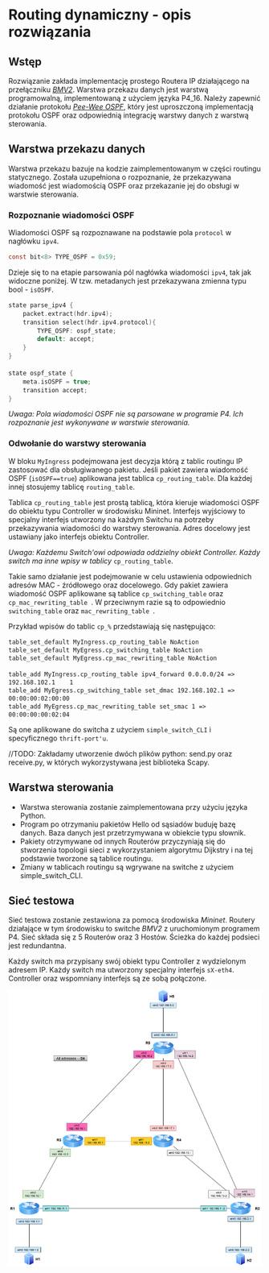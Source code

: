 # Routing dynamiczny - opis rozwiązania

## Wstęp

Rozwiązanie zakłada implementację prostego Routera IP działającego na przełączniku [*BMV2*](https://github.com/p4lang/behavioral-model). Warstwa przekazu danych jest warstwą programowalną, implementowaną z użyciem języka P4_16.  Należy zapewnić działanie protokołu [*Pee-Wee OSPF*](https://www.cl.cam.ac.uk/teaching/1011/P33/documentation/pwospf/), który jest uproszczoną implementacją protokołu OSPF oraz odpowiednią integrację warstwy danych z warstwą sterowania. 

## Warstwa przekazu danych

Warstwa przekazu bazuje na kodzie zaimplementowanym w części routingu statycznego. Została uzupełniona o rozpoznanie, że przekazywana wiadomość jest wiadomością OSPF oraz przekazanie jej do obsługi w warstwie sterowania.

### Rozpoznanie wiadomości OSPF

Wiadomości OSPF są rozpoznawane na podstawie pola ``protocol`` w nagłówku ``ipv4``.

```c
const bit<8> TYPE_OSPF = 0x59;
```

Dzieje się to na etapie parsowania pól nagłówka wiadomości ``ipv4``, tak jak widoczne poniżej. W tzw. metadanych jest przekazywana zmienna typu bool - `isOSPF`. 

```c
state parse_ipv4 {
    packet.extract(hdr.ipv4);
    transition select(hdr.ipv4.protocol){
        TYPE_OSPF: ospf_state;
        default: accept;
    }
}

state ospf_state {
    meta.isOSPF = true;
    transition accept;
}
```

*Uwaga: Pola wiadomości OSPF nie są parsowane w programie P4. Ich rozpoznanie jest wykonywane w warstwie sterowania.*  

### Odwołanie do warstwy sterowania

W bloku `MyIngress` podejmowana jest decyzja którą z tablic routingu IP zastosować dla obsługiwanego pakietu. Jeśli pakiet zawiera wiadomość OSPF (`isOSPF==true`) aplikowana jest tablica `cp_routing_table`. Dla każdej innej stosujemy tablicę `routing_table`.

Tablica `cp_routing_table` jest prostą tablicą, która kieruje wiadomości OSPF do obiektu typu Controller w środowisku Mininet. Interfejs wyjściowy to specjalny interfejs utworzony na każdym Switchu na potrzeby przekazywania wiadomości do warstwy sterowania. Adres docelowy jest ustawiany jako interfejs obiektu Controller. 

*Uwaga: Każdemu Switch'owi odpowiada oddzielny obiekt Controller. Każdy switch ma inne wpisy w tablicy* `cp_routing_table`.

Takie samo działanie jest podejmowanie w celu ustawienia odpowiednich adresów MAC - źródłowego oraz docelowego. Gdy pakiet zawiera wiadomość OSPF aplikowane są tablice `cp_switching_table` oraz `cp_mac_rewriting_table `. W przeciwnym razie są to odpowiednio `switching_table` oraz `mac_rewriting_table `.

Przykład wpisów do tablic `cp_%` przedstawiają się następująco: 

```
table_set_default MyIngress.cp_routing_table NoAction
table_set_default MyEgress.cp_switching_table NoAction
table_set_default MyEgress.cp_mac_rewriting_table NoAction

table_add MyIngress.cp_routing_table ipv4_forward 0.0.0.0/24 => 192.168.102.1    1
table_add MyEgress.cp_switching_table set_dmac 192.168.102.1 => 00:00:00:02:00:00
table_add MyEgress.cp_mac_rewriting_table set_smac 1 => 00:00:00:00:02:04
```

Są one aplikowane do switcha z użyciem `simple_switch_CLI` i specyficznego `thrift-port'u`.

//TODO: Zakładamy utworzenie dwóch plików python: send.py oraz receive.py, w których wykorzystywana jest biblioteka Scapy. 

## Warstwa sterowania

- Warstwa sterowania zostanie zaimplementowana przy użyciu języka Python.
- Program po otrzymaniu pakietów Hello od sąsiadów buduję bazę danych. Baza danych jest przetrzymywana w obiekcie typu słownik. 
- Pakiety otrzymywane od innych Routerów przyczyniają się do stworzenia topologii sieci z wykorzystaniem algorytmu Dijkstry i na tej podstawie tworzone są tablice routingu. 
- Zmiany w tablicach routingu są wgrywane na switche z użyciem simple_switch_CLI.

## Sieć testowa

Sieć testowa zostanie zestawiona za pomocą środowiska *Mininet*. Routery działające w tym środowisku to switche *BMV2* z uruchomionym programem P4.  Sieć składa się z 5 Routerów oraz 3 Hostów. Ścieżka do każdej podsieci jest redundantna. 

Każdy switch ma przypisany swój obiekt typu Controller z wydzielonym adresem IP. Każdy switch ma utworzony specjalny interfejs `sX-eth4`. Controller oraz wspomniany interfejs są ze sobą połączone. 

![routing_topo_large](.\routing_topo_large.jpg)

